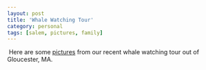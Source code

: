 ```yaml
---
layout: post
title: 'Whale Watching Tour'
category: personal
tags: [salem, pictures, family]
---
```

[<img src="http://photos.thecave.com/Around-Town/Salem-Mass/Whale-Watching-Tour/i-JBK3hfx/0/Th/IMG_4272-Th.jpg" alt="" border="0" class="alignleft" />][gallery] Here are some [pictures][gallery] from our recent whale watching tour out of Gloucester, MA.

[gallery]: http://photos.thecave.com/Around-Town/Salem-Mass/Whale-Watching-Tour